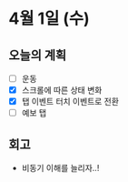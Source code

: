 # 4월 1일 (수)

## 오늘의 계획

- [ ] 운동
- [x] 스크롤에 따른 상태 변화
- [x] 탭 이벤트 터치 이벤트로 전환
- [ ] 예보 탭

## 회고

- 비동기 이해를 늘리자..!